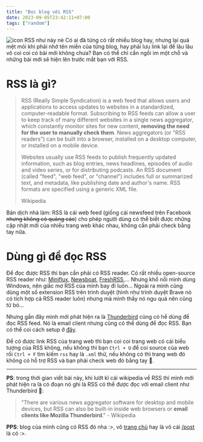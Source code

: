 ```yaml
---
title: "Đọc blog với RSS"
date: 2023-09-05T23:42:11+07:00
tags: ["random"]
---
```


![](https://images.ctfassets.net/lzny33ho1g45/1M3ZeUX3Y002aMRN6EGzlb/231459741e1ced7c42ad306098572f9d/rss_hero_image.png "icon RSS như này nè")
Có ai đã từng có rất nhiều blog hay, nhưng lại quá mệt mỏi khi phải nhớ tên miền của từng blog, hay phải lưu link lại để lâu lâu vô coi coi có bài mới không chưa? Bạn có thể chỉ cần ngồi im một chỗ và những bài mới sẽ hiện lên trước mắt bạn với RSS.

# RSS là gì?
> RSS (Really Simple Syndication) is a web feed that allows users and applications to access updates to websites in a standardized, computer-readable format. Subscribing to RSS feeds can allow a user to keep track of many different websites in a single news aggregator, which constantly monitor sites for new content, **removing the need for the user to manually check them**. News aggregators (or "RSS readers") can be built into a browser, installed on a desktop computer, or installed on a mobile device.
>
> Websites usually use RSS feeds to publish frequently updated information, such as blog entries, news headlines, episodes of audio and video series, or for distributing podcasts. An RSS document (called "feed", "web feed", or "channel") includes full or summarized text, and metadata, like publishing date and author's name. RSS formats are specified using a generic XML file.
> 
> Wikipedia

Bản dịch nhà làm: RSS là cái web feed (giống cái newsfeed trên Facebook ~~nhưng không có quảng cáo~~) cho phép người dùng có thể biết được những cập nhật mới của nhiều trang web khác nhau, không cần phải check bằng tay nữa.

# Dùng gì để đọc RSS
Để đọc được RSS thì bạn cần phải có RSS reader. Có rất nhiều open-source RSS reader như: [Miniflux](https://github.com/miniflux/v2), [Newsboat](https://github.com/newsboat/newsboat), [FreshRSS](https://github.com/FreshRSS/FreshRSS),... Nhưng khổ nỗi mình dùng Windows, nên giấc mơ RSS của mình bay đi luôn... Ngoài ra mình cũng dùng một số extension RSS trên trình duyệt (hình như trình duyệt Brave nó có tích hợp cả RSS reader luôn) nhưng mà mình thấy nó ngu quá nên cũng từ bỏ...

Nhưng gần đây mình mới phát hiện ra là [Thunderbird](https://www.thunderbird.net/en-US/) cũng có hể dùng để đọc RSS feed. Nó là email client nhưng cũng có thể dùng để đọc RSS. Bạn có thể coi cách setup ở [đây](https://support.mozilla.org/en-US/kb/how-subscribe-news-feeds-and-blogs).

Để có được link RSS của trang web thì bạn coi coi trang web có cái biểu tượng của RSS không, nếu không thì bạn `Ctrl + U` để coi source của web rồi `Ctrl + F` tìm kiếm `rss` hay là `.xml` thử, nếu không có thì trang web đó không có hỗ trợ RSS và bạn phải check web đó bằng tay 🥲.

---

**PS**: trong thời gian viết bài này, khi lướt kĩ cái wikipedia về RSS thì mình mới phát hiện ra là có đoạn nó ghi là RSS có thể được đọc với email client như Thunderbird 🙂:
> "There are various news aggregator software for desktop and mobile devices, but RSS can also be built-in inside web browsers or **email clients like Mozilla Thunderbird**." - Wikipedia

**PPS**: blog của mình cũng có RSS đó nha :>, vô [trang chủ](https://ngntrgduc.github.io/) hay là vô cái [/post](https://ngntrgduc.github.io/posts/) là có :>.
